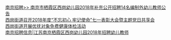   
[南京招聘&gt;&gt; 南京市栖霞区西岗幼儿园2018年补充公开招聘14名编制外幼儿教师公告](http://www.dianyue.me/archives/277/92ktbwj9nif3vv0k/)  
[西岗街道召开2018年度“不忘初心 牢记使命”七一表彰大会暨主题党日共享会](http://www.dianyue.me/archives/980/prmaadfpgd2i81rj/)  
[西岗街道开展优抚对象免费健康体检活动](http://www.dianyue.me/archives/989/z6kn77j6h94lznlf/)  
[南京招聘信息|江苏南京栖霞区西岗幼儿园2018年招聘幼儿教师](http://www.dianyue.me/archives/855/rfyqo6xh5poxuav8/)